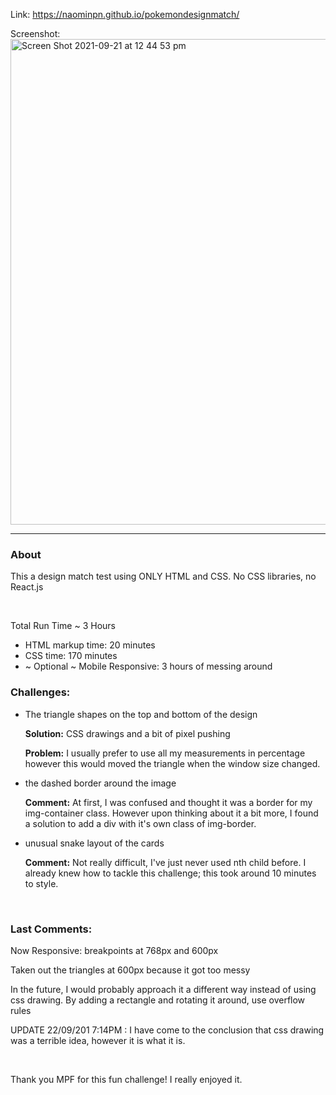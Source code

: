 Link: https://naominpn.github.io/pokemondesignmatch/

Screenshot: 
<br>
<img width="777" alt="Screen Shot 2021-09-21 at 12 44 53 pm" src="https://user-images.githubusercontent.com/83072963/134104015-3f181512-feb6-41e0-a705-57816cfb0c7f.png">

<hr>
<h3>About</h3>
<p>This a design match test using ONLY HTML and CSS. No CSS libraries, no React.js</p>

<br>
<p>Total Run Time ~ 3 Hours</p>
    <ul>
        <li> HTML markup time: 20 minutes </li>
        <li> CSS time: 170 minutes </li>
        <li> ~ Optional ~ Mobile Responsive: 3 hours of messing around</li>
    </ul>


<h3>Challenges:</h3>
    <ul>
        <li>The triangle shapes on the top and bottom of the design
              <p><b>Solution:</b> CSS drawings and a bit of pixel pushing </p>
              <p><b>Problem:</b> I usually prefer to use all my measurements in percentage however this would moved the triangle when the window size changed. </p></li>
        <li> the dashed border around the image
            <p><b>Comment:</b> At first, I was confused and thought it was a border for my img-container class. However upon thinking about it a bit more, I found a solution to add a div with it's own class of img-border. </p> </li>
        <li> unusual snake layout of the cards
            <p><b>Comment:</b> Not really difficult, I've just never used nth child before. I already knew how to tackle this challenge; this took around 10 minutes to style. </p>
         </li>
    </ul>

<br>
<h3>Last Comments:</h3>
<p> Now Responsive: breakpoints at 768px and 600px</p>
<p> Taken out the triangles at 600px because it got too messy </p>
<p> In the future, I would probably approach it a different way instead of using css drawing. By adding a rectangle and rotating it around, use overflow rules </p>
<p> UPDATE 22/09/201 7:14PM : I have come to the conclusion that css drawing was a terrible idea, however it is what it is. </p>
<br>
<p> Thank you MPF for this fun challenge! I really enjoyed it. </p>
